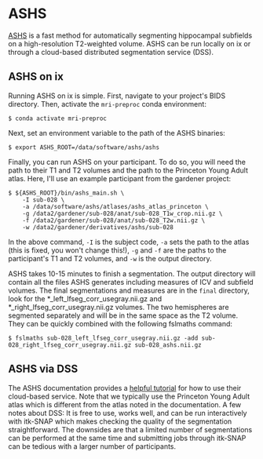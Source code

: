 # ASHS

[ASHS](https://sites.google.com/view/ashs-dox/home) is a fast method for automatically segmenting hippocampal subfields on a high-resolution T2-weighted volume. ASHS can be run locally on ix or through a cloud-based distributed segmentation service (DSS).

## ASHS on ix

Running ASHS on ix is simple. First, navigate to your project's BIDS directory. Then, activate the `mri-preproc` conda environment:

```
$ conda activate mri-preproc
```

Next, set an environment variable to the path of the ASHS binaries:

```
$ export ASHS_ROOT=/data/software/ashs/ashs
```

Finally, you can run ASHS on your participant. To do so, you will need the path to their T1 and T2 volumes and the path to the Princeton Young Adult atlas. Here, I'll use an example participant from the gardener project:

```
$ ${ASHS_ROOT}/bin/ashs_main.sh \
    -I sub-028 \
    -a /data/software/ashs/atlases/ashs_atlas_princeton \
    -g /data2/gardener/sub-028/anat/sub-028_T1w_crop.nii.gz \
    -f /data2/gardener/sub-028/anat/sub-028_T2w.nii.gz \
    -w /data2/gardener/derivatives/ashs/sub-028
```

In the above command, `-I` is the subject code, `-a` sets the path to the atlas (this is fixed, you won't change this!), `-g` and `-f` are the paths to the participant's T1 and T2 volumes, and `-w` is the output directory. 

ASHS takes 10-15 minutes to finish a segmentation. The output directory will contain all the files ASHS generates including measures of ICV and subfield volumes. The final segmentations and measures are in the `final` directory, look for the *_left_lfseg_corr_usegray.nii.gz and *_right_lfseg_corr_usegray.nii.gz volumes. The two hemispheres are segmented separately and will be in the same space as the T2 volume. They can be quickly combined with the following fslmaths command:

```
$ fslmaths sub-028_left_lfseg_corr_usegray.nii.gz -add sub-028_right_lfseg_corr_usegray.nii.gz sub-028_ashs.nii.gz
```

## ASHS via DSS

The ASHS documentation provides a [helpful tutorial](https://sites.google.com/view/ashs-dox/cloud-ashs/cloud-ashs-for-t2-mri) for how to use their cloud-based service. Note that we typically use the Princeton Young Adult atlas which is different from the atlas noted in the documentation. A few notes about DSS: It is free to use, works well, and can be run interactively with itk-SNAP which makes checking the quality of the segmentation straightforward. The downsides are that a limited number of segmentations can be performed at the same time and submitting jobs through itk-SNAP can be tedious with a larger number of participants.
